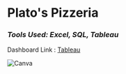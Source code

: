 # Plato's Pizzeria 
### *Tools Used: Excel, SQL, Tableau*

Dashboard Link : [Tableau]()

![Canva](https://www.canva.com/design/DAFoRgXUtYs/view)

